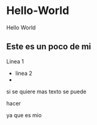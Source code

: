 # Hello-World
Hello World
## Este es un poco de mi
Linea 1
* linea 2
* 

si se quiere mas texto se puede 

hacer

ya que es mio
